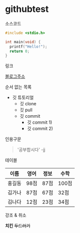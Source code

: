 # githubtest

소스코드

```c
#include <stdio.h>

int main(void) {
  printf("Hello!");
  return 0;
}
```

링크

[블로그주소]("")

순서 없는 목록

* 깃 튜토리얼
  * 깃 clone
  * 깃 pull
  * 깃 commit
    * 깃 commit 1)
    * 깃 commit 2)

인용구문

> '공부합시다' -jj

테이블

이름|영어|정보|수학
---|---|---|---|
홍길동|98점|87점|100점
김가나|87점|67점|32점
김나다|12점|23점|34점

강조 & 취소

**치킨** ~~두드러기~~
